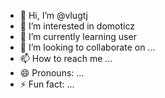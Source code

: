 - 👋 Hi, I’m @vlugtj
- 👀 I’m interested in domoticz
- 🌱 I’m currently learning user
- 💞️ I’m looking to collaborate on ...
- 📫 How to reach me ...
- 😄 Pronouns: ...
- ⚡ Fun fact: ...

<!---
vlugtj/vlugtj is a ✨ special ✨ repository because its `README.md` (this file) appears on your GitHub profile.
You can click the Preview link to take a look at your changes.
--->
